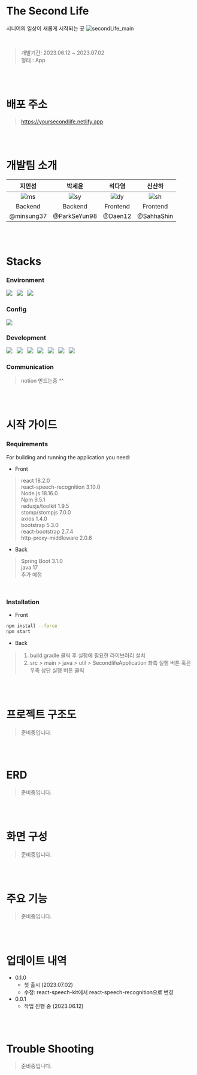 # The Second Life
시니어의 일상이 새롭게 시작되는 곳
![secondLife_main](https://github.com/SahhaShin/coding_test/assets/33896511/23d19c21-807a-4828-bfc6-b14b290863e1)

<br/>

> 개발기간: 2023.06.12 ~ 2023.07.02
> <br/>
> 형태 : App


<br/><br/>


# 배포 주소
> https://yoursecondlife.netlify.app


<br/><br/>


# 개발팀 소개

|지민성|박세윤|석다영|신산하|
|:---:|:---:|:---:|:---:|
|![ms](https://github.com/TheSecondLife/TheSecondLifeFront/assets/33896511/8ff68bd8-7edf-4279-b723-cb0460f17b12)|![sy](https://github.com/TheSecondLife/TheSecondLifeFront/assets/33896511/54ca6c53-9df0-4976-b67f-3fed163a9b2d)|![dy](https://github.com/TheSecondLife/TheSecondLifeFront/assets/33896511/6467c295-6350-4630-8af2-9e2577ace510)|![sh](https://github.com/SahhaShin/coding_test/assets/33896511/9c77e903-3ed5-48e7-996a-293ae4b77844)|
|Backend|Backend|Frontend|Frontend|
|@minsung37|@ParkSeYun98|@Daen12|@SahhaShin|


<br/><br/>


# Stacks

### Environment
<img src="https://img.shields.io/badge/github-181717?style=for-the-badge&logo=github&logoColor=white"> &nbsp; <img src="https://img.shields.io/badge/git-F05032?style=for-the-badge&logo=git&logoColor=white"> &nbsp; <img src="https://img.shields.io/badge/Visual Studio Code-007ACC?style=flat-square&logo=Visual Studio Code&logoColor=white"/>


### Config
<img src="https://img.shields.io/badge/Gradle-02303A?style=for-the-badge&logo=gradle&logoColor=white">


### Development
<img src="https://img.shields.io/badge/react-61DAFB?style=for-the-badge&logo=react&logoColor=black"> &nbsp; <img src="https://img.shields.io/badge/javascript-F7DF1E?style=for-the-badge&logo=javascript&logoColor=black"> &nbsp; <img src="https://img.shields.io/badge/bootstrap-7952B3?style=for-the-badge&logo=bootstrap&logoColor=white"> &nbsp; <img src="https://img.shields.io/badge/springboot-6DB33F?style=for-the-badge&logo=springboot&logoColor=white"> &nbsp; <img src="https://img.shields.io/badge/mongoDB-47A248?style=for-the-badge&logo=MongoDB&logoColor=white"> &nbsp; <img src="https://img.shields.io/badge/gradle-02303A?style=for-the-badge&logo=gradle&logoColor=white"> &nbsp; <img src="https://img.shields.io/badge/socket.io-010101?style=for-the-badge&logo=socket.io&logoColor=white">


### Communication
> notion 만드는중 ^^


<br/><br/>


# 시작 가이드

### Requirements
For building and running the application you need:

* Front
> react 18.2.0 <br/>
> react-speech-recognition 3.10.0 <br/>
> Node.js 18.16.0 <br/>
> Npm 9.5.1 <br/>
> reduxjs/toolkit 1.9.5 <br/>
> stomp/stompjs 7.0.0 <br/>
> axios 1.4.0 <br/>
> bootstrap 5.3.0 <br/>
> react-bootstrap 2.7.4 <br/>
> http-proxy-middleware 2.0.6 <br/>


* Back
> Spring Boot 3.1.0 <br/>
> java 17 <br/>
> 추가 예정 <br/>

<br/>

### Installation

* Front

```sh
npm install --force
npm start
```

* Back

> 1) build.gradle 클릭 후 실행에 필요한 라이브러리 설치
> 2) src > main > java > util > SecondlifeApplication 좌측 실행 버튼 혹은 우측 상단 실행 버튼 클릭


<br/><br/>


# 프로젝트 구조도
> 준비중입니다.


<br/><br/>


# ERD
> 준비중입니다.


<br/><br/>


# 화면 구성
> 준비중입니다.


<br/><br/>


# 주요 기능
> 준비중입니다.


<br/><br/>


# 업데이트 내역

* 0.1.0
    * 첫 출시 (2023.07.02)
    * 수정: react-speech-kit에서 react-speech-recognition으로 변경
* 0.0.1
    * 작업 진행 중 (2023.06.12)

 
<br/><br/>


# Trouble Shooting
> 준비중입니다.

